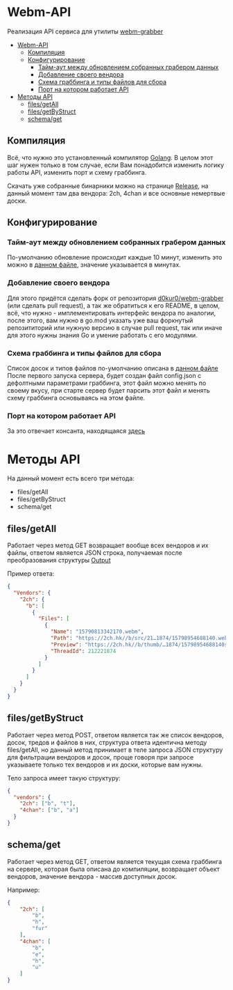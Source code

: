 # Webm-API
Реализация API сервиса для утилиты [webm-grabber](https://github.com/d0kur0/webm-grabber) 

* [Webm-API](#webm-api)
  * [Компиляция](#компиляция)
  * [Конфигурирование](#конфигурирование)
     * [Тайм-аут между обновлением собранных грабером данных](#тайм-аут-между-обновлением-собранных-грабером-данных)
     * [Добавление своего вендора](#добавление-своего-вендора)
     * [Схема граббинга и типы файлов для сбора](#схема-граббинга)
     * [Порт на котором работает API](#порт-на-котором-работает-api)
* [Методы API](#методы-api)
  * [files/getAll](#filesgetall)
  * [files/getByStruct](#filesgetbystruct)
  * [schema/get](#schemaget)

## Компиляция
Всё, что нужно это установленный компилятор [Golang](https://golang.org).
В целом этот шаг нужен только в том случае, если Вам понадобится изменить логику работы API, изменить порт и схему граббинга.

Скачать уже собранные бинарники можно на странице [Release](https://github.com/d0kur0/webm-api/releases), на данный момент там два вендора: 2ch, 4chan и все основные немертвые доски.

## Конфигурирование
### Тайм-аут между обновлением собранных грабером данных
По-умолчанию обновление происходит каждые 10 минут, изменить это можно в [данном файле](https://github.com/d0kur0/webm-api/blob/master/tasks/grabberTask/MainProcess.go#L14), значение указывается в минутах.

### Добавление своего вендора
Для этого придётся сделать форк от репозитория [d0kur0/webm-grabber](https://github.com/d0kur0/webm-grabber) (или сделать pull request), а так же обратиться к его README, в целом, всё, что нужно - имплементировать интерфейс вендора по аналогии, после этого, вам нужно в go.mod указать уже ваш форкнутый репозититорий или нужную версию в случае pull request, так или иначе для этого нужны знания Go и умение работать с его модулями.

### Схема граббинга и типы файлов для сбора
Список досок и типов файлов по-умолчанию описана в [данном файле](https://github.com/d0kur0/webm-api/blob/master/helpers/grabberSchemaHelper/GrabberSchema.go#L35)
После первого запуска сервера, будет создан файл config.json с дефолтными параметрами граббинга, этот файл можно менять по своему вкусу, при старте сервер будет парсить этот файл и менять схему граббинга основываясь на этом файле.


### Порт на котором работает API
За это отвечает консанта, находящаяся [здесь](https://github.com/d0kur0/webm-api/blob/master/ServerEntry.go#L15)

# Методы API
На данный момент есть всего три метода:

- files/getAll
- files/getByStruct
- schema/get

## files/getAll

Работает через метод GET возвращает вообще всех вендоров и их файлы, ответом является JSON строка, получаемая после преобразования структуры [Output](https://github.com/d0kur0/webm-grabber/blob/master/sources/types/Output.go#L12)

Пример ответа:
```json
{
  "Vendors": {
    "2ch": {
      "b": [
        {
          "Files": [
            {
              "Name": "15790813342170.webm",
              "Path": "https://2ch.hk//b/src/21…1874/15798954688140.webm",
              "Preview": "https://2ch.hk//b/thumb/…1874/15798954688140s.jpg",
              "ThreadId": 212221874
            }
          ]
        }
      ]
    }
  }
}
```

## files/getByStruct
Работает через метод POST, ответом является так же список вендоров, досок, тредов и файлов в них, структура ответа идентична методу files/getAll, но данный метод принимает в теле запроса JSON структуру для фильтрации вендоров и досок, проще говоря при запросе указываете только тех вендоров и их доски, которые вам нужны.

Тело запроса имеет такую структуру:
```json
{
  "vendors": {
    "2ch": ["b", "t"],
    "4chan": ["b", "a"]
  }
}
```

## schema/get
Работает через метод GET, ответом является текущая схема граббинга на сервере, которая была описана до компиляции, возвращает объект вендоров, значение вендора - массив доступных досок.

Например:
```json
{
    "2ch": [
        "b",
        "h",
        "fur"
    ],
    "4chan": [
        "b",
        "e",
        "h",
        "u"
    ]
}
```